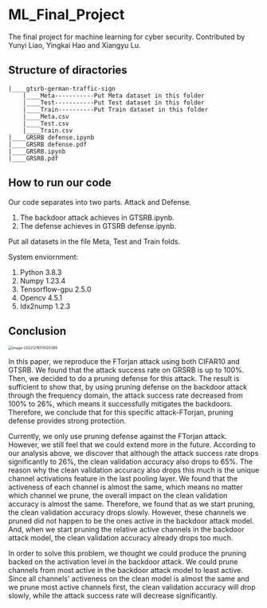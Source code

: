 # ML_Final_Project
The final project for machine learning for cyber security. Contributed by Yunyi Liao, Yingkai Hao and Xiangyu Lu.

## Structure of diractories

```
|____gtsrb-german-traffic-sign
	|____Meta-----------Put Meta dataset in this folder
	|____Test-----------Put Test dataset in this folder
	|____Train----------Put Train dataset in this folder
	|____Meta.csv
	|____Test.csv
	|____Train.csv
|____GRSRB defense.ipynb
|____GRSRB defense.pdf
|____GRSRB.ipynb
|____GRSRB.pdf
```



## How to run our code

Our code separates into two parts. Attack and Defense.

1. The backdoor attack achieves in GTSRB.ipynb.
2. The defense achieves in GTSRB defense.ipynb.

Put all datasets in the file Meta, Test and Train folds.

System enviornment:

1. Python 3.8.3
2. Numpy 1.23.4
3. Tensorflow-gpu 2.5.0
4. Opencv 4.5.1
5. Idx2nump 1.2.3

## Conclusion

<img src="/Users/haoyingkai/Library/Application Support/typora-user-images/image-20221219174120399.png" alt="image-20221219174120399" style="zoom:50%;" />

In this paper, we reproduce the FTorjan attack using both CIFAR10 and GTSRB. We found that the attack success rate on GRSRB is up to 100%. Then, we decided to do a pruning defense for this attack. The result is sufficient to show that, by using pruning defense on the backdoor attack through the frequency domain, the attack success rate decreased from 100% to 26%, which means it successfully mitigates the backdoors. Therefore, we conclude that for this specific attack-FTorjan, pruning defense provides strong protection. 

Currently, we only use pruning defense against the FTorjan attack. However, we still feel that we could extend more in the future. According to our analysis above, we discover that although the attack success rate drops significantly to 26%, the clean validation accuracy also drops to 65%. The reason why the clean validation accuracy also drops this much is the unique channel activations feature in the last pooling layer. We found that the activeness of each channel is almost the same, which means no matter which channel we prune, the overall impact on the clean validation accuracy is almost the same. Therefore, we found that as we start pruning, the clean validation accuracy drops slowly. However, these channels we pruned did not happen to be the ones active in the backdoor attack model. And, when we start pruning the relative active channels in the backdoor attack model, the clean validation accuracy already drops too much. 

In order to solve this problem, we thought we could produce the pruning backed on the activation level in the backdoor attack. We could prune channels from most active in the backdoor attack model to least active. Since all channels' activeness on the clean model is almost the same and we prune most active channels first, the clean validation accuracy will drop slowly, while the attack success rate will decrease significantly. 
